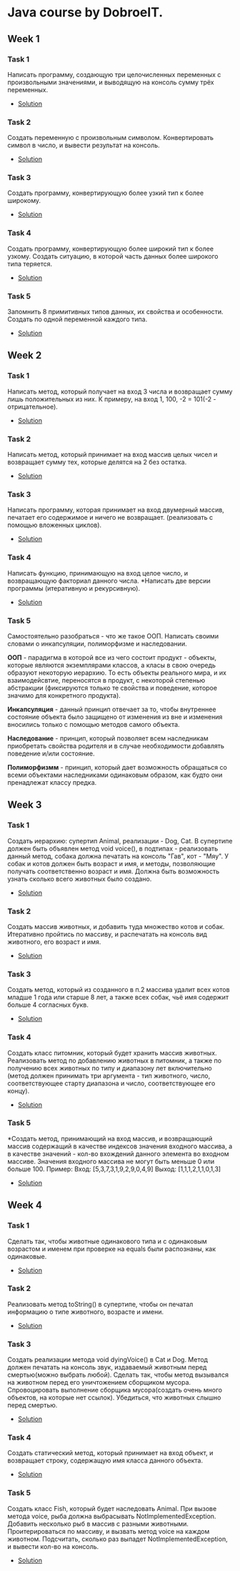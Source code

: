 # Java course by DobroeIT.

## Week 1
### Task 1 
Написать программу, создающую три целочисленных переменных с произвольными значениями, и выводящую на консоль сумму трёх переменных.
* [Solution](https://github.com/golovinovaOV/dobroeittask/blob/master/Week1/src/Tasks/Task1.java)

### Task 2
Создать переменную с произвольным символом. Конвертировать символ в число, и вывести результат на консоль.
* [Solution](https://github.com/golovinovaOV/dobroeittask/blob/master/Week1/src/Tasks/Task2.java)

### Task 3
Создать программу, конвертирующую более узкий тип к более широкому.
* [Solution](https://github.com/golovinovaOV/dobroeittask/blob/master/Week1/src/Tasks/Task3.java)

### Task 4
Создать программу, конвертирующую более широкий тип к более узкому. Создать ситуацию, в которой часть данных более широкого типа теряется.
* [Solution](https://github.com/golovinovaOV/dobroeittask/blob/master/Week1/src/Tasks/Task4.java)

### Task 5
Запомнить 8 примитивных типов данных, их свойства и особенности. Создать по одной переменной каждого типа.
* [Solution](https://github.com/golovinovaOV/dobroeittask/blob/master/Week1/src/Tasks/Task5.java)

## Week 2
### Task 1 
Написать метод, который получает на вход 3 числа и возвращает сумму лишь положительных из них. К примеру, на вход 1, 100, -2 = 101(-2 - отрицательное).
* [Solution](https://github.com/golovinovaOV/dobroeittask/blob/master/Week2/src/com/holovinova/Task1.java)

### Task 2 
Написать метод, который принимает на вход массив целых чисел и возвращает сумму тех, которые делятся на 2 без остатка.
* [Solution](https://github.com/golovinovaOV/dobroeittask/blob/master/Week2/src/com/holovinova/Task2.java)

### Task 3 
Написать программу, которая принимает на вход двумерный массив, печатает его содержимое и ничего не возвращает. (реализовать с помощью вложенных циклов).
* [Solution](https://github.com/golovinovaOV/dobroeittask/blob/master/Week2/src/com/holovinova/Task3.java)

### Task 4 
Написать функцию, принимающую на вход целое число, и возвращающую факториал данного числа. *Написать две версии программы (итеративную и рекурсивную).
* [Solution](https://github.com/golovinovaOV/dobroeittask/blob/master/Week2/src/com/holovinova/Task4.java)

### Task 5 
Самостоятельно разобраться - что же такое ООП. Написать своими словами о инкапсуляции, полиморфизме и наследовании.

**ООП** - парадигма в которой все из чего состоит продукт - объекты, которые являются экземплярами классов, а класы в свою очередь образуют некоторую иерархию. То есть объекты реального мира, и их взаимодейсвтие, переносятся в продукт, с некоторой степенью абстракции (фиксируются только те свойства и поведение, которое значимо для конкретного продукта). 
 
**Инкапсуляция** - данный принцип отвечает за то, чтобы внутреннее состояние объекта было защищено от изменения из вне и изменения вносились только с помощью методов самого объекта.

**Наследование** - принцип, который позволяет всем наследникам приобретать свойства родителя и в случае необходимости добавлять поведение и/или состояние.

**Полиморфизмм** -  принцип, который дает возможность обращаться со всеми объектами наследниками одинаковым образом, как будто они пренадлежат классу предка.

## Week 3
### Task 1 
Создать иерархию: супертип Animal, реализации - Dog, Cat. В супертипе должен быть объявлен метод void voice(), в подтипах - реализовать данный метод, собака должна печатать на консоль "Гав", кот - "Мяу". У собак и котов должен быть возраст и имя, и методы, позволяющие получать соответственно возраст и имя. Должна быть возможность узнать сколько всего животных было создано.

* [Solution](https://github.com/golovinovaOV/dobroeittask/blob/master/Week3/src/com/holovinova/Task1)

### Task 2  
Создать массив животных, и добавить туда множество котов и собак. Итеративно пройтись по массиву, и распечатать на консоль вид животного, его возраст и имя.

* [Solution](https://github.com/golovinovaOV/dobroeittask/blob/master/Week3/src/com/holovinova/Task2)

### Task 3 
Создать метод, который из созданного в п.2 массива удалит всех котов младше 1 года или старше 8 лет, а также всех собак, чьё имя содержит больше 4 согласных букв. 

* [Solution](https://github.com/golovinovaOV/dobroeittask/blob/master/Week3/src/com/holovinova/Task3)

### Task 4
Создать класс питомник, который будет хранить массив животных. Реализовать метод по добавлению животных в питомник, а также по получению всех животных по типу и диапазону лет включительно (метод должен принимать три аргумента - тип животного, число, соответствующее старту диапазона и число, соответствующее его концу).

* [Solution](https://github.com/golovinovaOV/dobroeittask/blob/master/Week3/src/com/holovinova/Task4)

### Task 5
*Создать метод, принимающий на вход массив, и возвращающий массив содержащий в качестве индексов значения входного массива, а в качестве значений - кол-во вхождений данного элемента во входном массиве. Значения входного массива не могут быть меньше 0 или больше 100.
Пример:
Вход: [5,3,7,3,1,9,2,9,0,4,9]
Выход: [1,1,1,2,1,1,0,1,3]

* [Solution](https://github.com/golovinovaOV/dobroeittask/blob/master/Week3/src/com/holovinova/Task5)

## Week 4
### Task 1 
 Сделать так, чтобы животные одинакового типа и с одинаковым возрастом и именем при проверке на equals были распознаны, как одинаковые.

* [Solution](https://github.com/golovinovaOV/dobroeittask/blob/master/Week4/src/com/holovinova/Task1/TestEquals)

### Task 2 

Реализовать метод toString() в супертипе, чтобы он печатал информацию о типе животного, возрасте и имени.

* [Solution](https://github.com/golovinovaOV/dobroeittask/blob/master/Week4/src/com/holovinova/Task2/TestToString)

### Task 3 
Создать реализации метода void dyingVoice() в Cat и Dog. Метод должен печатать на консоль звук, издаваемый животным перед смертью(можно выбрать любой). Сделать так, чтобы метод вызывался на животном перед его уничтожением сборщиком мусора. Спровоцировать выполнение сборщика мусора(создать очень много объектов, на которые нет ссылок). Убедиться, что животных слышно перед смертью.

* [Solution](https://github.com/golovinovaOV/dobroeittask/blob/master/Week4/src/com/holovinova/Task3/TestGarbageCollector)

### Task 4 
Создать статический метод, который принимает на вход объект, и возвращает строку, содержащую имя класса данного объекта.

* [Solution](https://github.com/golovinovaOV/dobroeittask/blob/master/Week4/src/com/holovinova/Task4/TestClassName)

### Task 5 
Создать класс Fish, который будет наследовать Animal. При вызове метода voice, рыба должна выбрасывать NotImplementedException. Добавить несколько рыб в массив с разными животными. Проитерироваться по массиву, и вызвать метод voice на каждом животном. Подсчитать, сколько раз выпадет NotImplementedException, и вывести кол-во на консоль.

* [Solution](https://github.com/golovinovaOV/dobroeittask/blob/master/Week4/src/com/holovinova/Task5/TestFish)